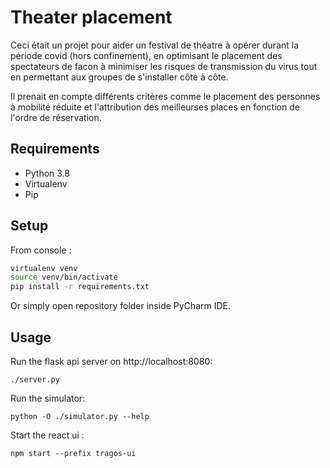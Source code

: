 # Theater placement

Ceci était un projet pour aider un festival de théatre à opérer durant la période covid (hors confinement), en optimisant le placement des spectateurs de facon à minimiser les risques de transmission du virus tout en permettant aux groupes de s'installer côté à côte.

Il prenait en compte différents critères comme le placement des personnes à mobilité réduite et l'attribution des meilleurses places en fonction de l'ordre de réservation.

## Requirements

* Python 3.8
* Virtualenv
* Pip

## Setup

From console :
```bash
virtualenv venv
source venv/bin/activate
pip install -r requirements.txt
```

Or simply open repository folder inside PyCharm IDE.

## Usage

Run the flask api server on http://localhost:8080:
```
./server.py
```

Run the simulator:
```
python -O ./simulator.py --help
```

Start the react ui :
```
npm start --prefix tragos-ui
```
